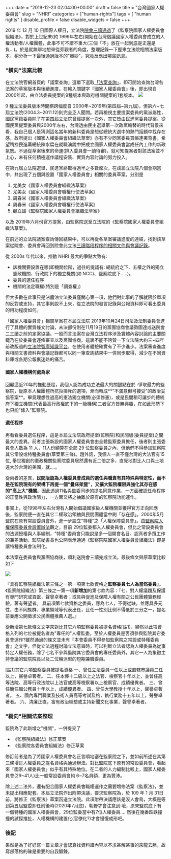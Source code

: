 +++
date = "2019-12-23 02:04:00+00:00"
draft = false
title = "台灣國家人權委員會"
slug = "NHRI"
categories = ["human-rights"]
tags = [
  "human rights"
  ]
disable_profile = false
disable_widgets = false
+++

2019 年 12 月 10 日國際人權日，立法院[院會三讀通過](https://www.ly.gov.tw/Pages/Detail.aspx?nodeid=138&pid=190778)了《監察院國家人權委員會組織法》，對於上世紀末(約 1999年左右)開始在台灣倡議國家人權委員會成立的人權活動者/人權團體，此事不可不謂不重大(三個「不」放在一起到底是正還是負...)。於是就無聊地想來從旁觀者的角度，整理記錄一下歷來立法院相關法案版本，稍分析一下最後通過版本的"奧妙"，究竟反應出哪些訊息。

<!--more-->

### "橫向"法案比較
在立法院官網首頁的「議案查詢」選單下選取[「法案查詢」](https://www.ly.gov.tw/Pages/Search.aspx?nodeid=107&sid=0)，即可開始查詢台灣各法案的草案版本與後續進度。在輸入關鍵字『國家人權委員會』後，即出現自2000年起，由立法委員提案的9種版本與政府機關提案的1套版本。
![](https://i.imgur.com/cxhMyzO.png)

9 種立法委員版本時間棋跨幅度自 2000年~2019年(第四屆~第九屆)，但第六~七屆立法院(2004.3~2011.12)則完全乏人聞問。若再檢視主要提案委員的黨派屬性，國民黨籍委員除了在第四屆立法院曾經提案一次外，其它皆由民進黨委員提案。從國民黨提案委員與2000年左右，台灣透由民主選舉第一次政黨輪替的時代背景來看，我自己個人是猜測這名當年的新科委員是想從總統大選中的熱門話題中找存在感，故所提出《國家人權委員會組織法草案》亦有不少同黨委員買帳連署背書，希望稍挫民進黨總統陳水扁在就職演說中把成立國家人權委員會當成任內工作的新政氣勢。不過從草案後來的命運(排入委員會一讀待審)，就可知提案者對該法案並不上心，未有任何積極運作議程安裝、實質內容討論的努力投入。

在第九屆立法院選舉，民進黨終取得過半之多數席次，在該屆立法院八個會期當中，共出現了五個與設置「國家人權委員會」相關的委員草案，分別是

1. 尤美女《國家人權委員會組織法草案》
2. 尤美女《國家人權委員會職權行使法草案》
3. 周春米《國家人權委員會組織法草案》
4. 周春米《國家人權委員會職權行使法草案》
5. 顧立雄《監察院國家人權委員會組織法草案》


以及 2019年六月份官方提案，由監察院送至立法院的《監察院國家人權委員會組織法草案》。

在前述的立法院議案查詢傳回結果中，可以再從各草案審議進度的連結，找到該草案從院會、委員會再回到院會此立法[三讀階段程序的相關文件與會議記錄](https://lis.ly.gov.tw/lylgmeetc/dispprog?8:000862EE000101010000000000000C800000003D000000000:0032472:lgmeetkm)。

從 2000s 年代以來，推動 NHRI 最大的爭點大致有:

- 該機關要設置在哪(即機關位階，過往的提議有: 總統府之下、五權之外的獨立憲政機關、行政院下的獨立機關(如 NCC)、監察院底下.....)。
- 委員的選任程序
- 機關的法定職權(特別是「調查權」)

但大多數在此事只是沾醬油立法委員僅關心第一項，他們對此事的了解就限於單項的反對或支持，其它事則說不上來，從立法院的發言記錄與公報資料即可看出委員的用功程度如何。

「國家人權委員會」相關草案在本屆立法院 2019年10月24日司法及法制委員會進行了具體的實質條文討論，未決部份則在11月19日的黨團協商會議勢圖達成送院會二三讀之前的定案協議。一般而言法案在台灣立法程序涉及實體內容討論的主要關鍵乃在於委員會逐條審查以及黨團協商。這裏不能不誇贊一下立法院大約三~四年前改版過的[立法院智庫知識平台](https://lis.ly.gov.tw/listpc/listpout)，在使用者體驗確實有了不少進步。法案審查進度與相關文書資料與會議記錄都可以同一筆查詢結果中一併同步取得，減少在不同資料庫或各期公報裏迷路的痛苦。

#### 國家人權機構何處為家
回顧這近20年的推動歷程，我個人認為成功立法最大的關鍵點在於
:爭取最力的監察院，從原本人權團體所抗拒排斥的選項，漸而轉成**"不滿意但可接受"的政治妥協答案**。畢竟理想性過高的憲法獨立機關(必須修憲)，或是民間稍可讓步的總統府下獨立機關(代表最高行政權底下的一級機構)二者官方皆無興趣，在如此形勢下也只能"嫁入"監察院。

#### 選任程序
再看看委員選任程序，這是本屆立法院政府提案(監察院)和民間版(委員提案)之間最大的差異。前者主張新設的國家人權委員會由全體監察委員擔任，後者則主張委員會人數為 11 人，11人份額算在全部 29 位監察委員之內，但他們不得參加監察院其它常設或特種委員會(草案第三條)。題外話，我個人一直不懂台灣的大法官有15位, 舉世獨創的憲政機關監察院委員居然還有近二倍之多，直覺地對比人口與土地遠大於台灣的美國，就....。

從兩者的差異，**民間版認為人權委員會成員的選任與職責有其特殊與特定性，而不是在監院現有的架構下再提一個"疊床架屋"，又擴大監院權限與強化其存在感的"高上大"機關**。因此透過11名與監委同步的提名同意作業，一方面確認任命程序的正當性與政治阻力，一方面又將之抽離於原有的監察院功能運作。

事實上，從1998年左右台灣有人開始倡議國家級人權機關並獲得官方正向回應後，監察院便一直在其它二權政治領袖與民間團體當中刷「存在感」。2000年5月監院在原有常設委員會外，進一步設立"特種"之「人權保障委員會」。由[監察院人權保障委員會設置辦法](https://www.cy.gov.tw/cp.aspx?n=62)觀之，目前 29位監委都入人權委員會，但比之常設委員會的法源授權與人事編制，"特種"委員會只能說是多一個開會名目、認真者多攬工作的兼差活動，監院祕書長也公開表示通過《監察院院國家人權委員會組織法》即是讓特種委員會法制化。

本法案在委員會與黨團協商後，順利送院會三讀完成立法。最後條文與原草案比較如下

![](https://i.imgur.com/6Fz0oPj.png)

『具有監察院組織法第三條之一第一項第七款資格之**監察委員七人為當然委員**』。《監察院組織法》第三條之一第一項**新增加**的第七款內容：『七、對人權議題及保護有專門研究或貢獻，聲譽卓著者；或具與促進及保障人權有關之公民團體實務經驗，著有聲望者。
具前項第七款資格之委員，應為七人，不得從缺，並應具多元性，由不同族群、專業領域等代表出任，且任一性別比例不得低於三分之一，提名前並應公開徵求公民團體推薦人選。』

從新增第七款條文文字來對比其它六項監察委員被提名資格[註1]，顯然以此項資格入列的七位被提名者為"專任的"人權監委。至於人權委員是否須參與監院其它委員會運作?雖然通過的條文並未有『本會委員不得參加監察院之常設或特種委員會』之文字，但從立法過程討論立法意旨時，可以判斷立法者認為人權委員為從事特定人權任務，除了七名不參與監院其它委員會的專任委員外，其它一人為象徵主持會議的監院院長以及二位輪派型的短期兼職委員。

[註1]其它六項監察委員被提名資格
一、曾任立法委員一任以上或直轄市議員二任以上，聲譽卓著者。
二、任本俸十二級以上之法官、檢察官十年以上，並曾任高等法院、高等行政法院以上法官或高等檢察署以上檢察官，成績優異者。
三、曾任簡任職公務員十年以上，成績優異者。
四、曾任大學教授十年以上，聲譽卓著者。
五、國內專門職業及技術人員高等考試及格，執行業務十五年以上，聲譽卓著者。
六、清廉正直，富有政治經驗或主持新聞文化事業，聲譽卓著者。

### "縱向"相關法案整理

監院為了此新增之"機關"，一併提交了
- 《監察院組織法》修正草案
- 《監察院各委員會組織法》修正草案

修訂前者是為了將國家人權委員會名正言順地塞在監察院之下，並如前所述在其第三條增訂人權委員之提名資格與通過辦法。對比監院底下原有的常設委員會，看起來「國家人權委員會」似乎有其特殊地位。在二者的人力編制比較上，國家人權委員會(29~41人)比一般常設委員會約 6~7名員額，更為豐沛。

除上述二法外，還有配合國家人權委員會職權運作之需要增修法案《監察法》，並未提出相應配套。本屆立法院作出附帶決議，要求監察院為，於 109 年 1 月 31日前，將修正《監察法》草案函送立法院。此項附帶決議應該是沒人會鳥，大概是等到第五屆監委卸任前後時(2020年7月底)，朝野才會注意到:哦，原來監院底下有一個特種的國家人權委員會，29位監委當中有7位人權委員....
然後在幾番跌跌撞撞的試探推扯，人權機構的建置化(官僚化?)才會慢慢成形吧。


### 後記
果然是為了好好寫一篇文章才會認真找資料讀內容以不求甚解某事的來龍去脈，故寫部落格的確是重要的自我鍛鍊。
